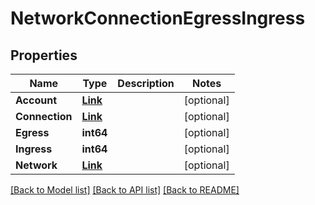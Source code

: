 # NetworkConnectionEgressIngress

## Properties

Name | Type | Description | Notes
------------ | ------------- | ------------- | -------------
**Account** | [**Link**](Link.md) |  | [optional] 
**Connection** | [**Link**](Link.md) |  | [optional] 
**Egress** | **int64** |  | [optional] 
**Ingress** | **int64** |  | [optional] 
**Network** | [**Link**](Link.md) |  | [optional] 

[[Back to Model list]](../README.md#documentation-for-models) [[Back to API list]](../README.md#documentation-for-api-endpoints) [[Back to README]](../README.md)


